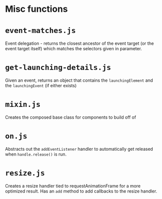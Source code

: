 # Misc functions

# `event-matches.js`

Event delegation - returns the closest ancestor of the event target (or the event
target itself) which matches the selectors given in parameter.

# `get-launching-details.js`

Given an event, returns an object that contains the `launchingElement` and the
`launchingEvent` (if either exists)

# `mixin.js`

Creates the composed base class for components to build off of

# `on.js`

Abstracts out the `addEventListener` handler to automatically get released when
`handle.release()` is run.

# `resize.js`

Creates a resize handler tied to requestAnimationFrame for a more optimized
result. Has an `add` method to add callbacks to the resize handler.
